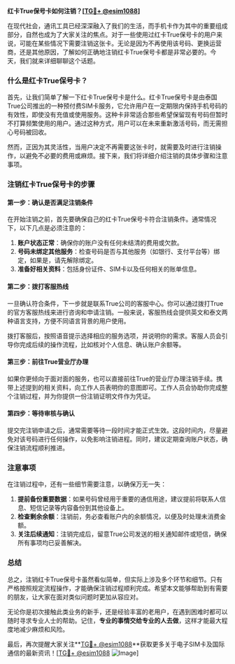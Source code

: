 **红卡True保号卡如何注销？[[TG💪+ @esim1088](https://t.me/s/esim1088)]**

在现代社会，通讯工具已经深深融入了我们的生活，而手机卡作为其中的重要组成部分，自然也成为了大家关注的焦点。对于一些使用过红卡True保号卡的用户来说，可能在某些情况下需要注销这张卡。无论是因为不再使用该号码、更换运营商，还是其他原因，了解如何正确地注销红卡True保号卡都是非常必要的。今天，我们就来详细聊聊这个话题。

### 什么是红卡True保号卡？

首先，让我们简单了解一下红卡True保号卡是什么。红卡True保号卡是由泰国True公司推出的一种预付费SIM卡服务，它允许用户在一定期限内保持手机号码的有效性，即使没有充值或使用服务。这种卡非常适合那些希望保留现有号码但暂时不打算频繁使用的用户。通过这种方式，用户可以在未来重新激活号码，而无需担心号码被回收。

然而，正因为其灵活性，当用户决定不再需要这张卡时，就需要及时进行注销操作，以避免不必要的费用或麻烦。接下来，我们将详细介绍注销的具体步骤和注意事项。

### 注销红卡True保号卡的步骤

#### 第一步：确认是否满足注销条件

在开始注销之前，首先要确保自己的红卡True保号卡符合注销条件。通常情况下，以下几点是必须注意的：

1. **账户状态正常**：确保你的账户没有任何未结清的费用或欠款。
2. **号码未绑定其他服务**：检查号码是否与其他服务（如银行、支付平台等）绑定，如果是，请先解除绑定。
3. **准备好相关资料**：包括身份证件、SIM卡以及任何相关的账单信息。

#### 第二步：拨打客服热线

一旦确认符合条件，下一步就是联系True公司的客服中心。你可以通过拨打True的官方客服热线来进行咨询和申请注销。一般来说，客服热线会提供英文和泰文两种语言支持，方便不同语言背景的用户使用。

拨打客服后，按照语音提示选择相应的服务选项，并说明你的需求。客服人员会引导你完成后续的操作流程，比如核对个人信息、确认账户余额等。

#### 第三步：前往True营业厅办理

如果你更倾向于面对面的服务，也可以直接前往True的营业厅办理注销手续。携带上述提到的相关资料，向工作人员表明你的意图即可。工作人员会协助你完成整个注销过程，并为你提供一份注销证明文件作为凭证。

#### 第四步：等待审核与确认

提交完注销申请之后，通常需要等待一段时间才能正式生效。这段时间内，尽量避免对该号码进行任何操作，以免影响注销进程。同时，建议定期查询账户状态，确保注销流程顺利推进。

### 注意事项

在注销过程中，还有一些细节需要注意，以确保万无一失：

1. **提前备份重要数据**：如果号码曾经用于重要的通信用途，建议提前将联系人信息、短信记录等内容备份到其他设备上。
2. **检查剩余余额**：注销前，务必查看账户内的余额情况，以便及时处理未消费金额。
3. **关注后续通知**：注销完成后，留意True公司发送的相关通知邮件或短信，确保所有事项均已妥善解决。

### 总结

总之，注销红卡True保号卡虽然看似简单，但实际上涉及多个环节和细节。只有严格按照规定流程操作，才能确保注销过程顺利完成。希望本文能够帮助到有需要的朋友，让大家在面对类似问题时更加从容应对。

无论你是初次接触此类业务的新手，还是经验丰富的老用户，在遇到困难时都可以随时寻求专业人士的帮助。记住，**专业的事情交给专业的人去做**，这样才能最大程度地减少麻烦和风险。

最后，再次提醒大家关注**[TG💪+ @esim1088](https://t.me/s/esim1088)**获取更多关于电子SIM卡及国际通信的最新资讯！[[TG💪+ @esim1088](https://t.me/s/esim1088) ![Image](https://i.postimg.cc/4NQfJmqS/Snipaste-2025-05-13-00-14-12.png)]